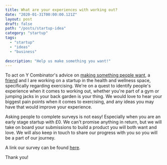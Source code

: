 ```yaml
---
title: What are your experiences with working out?
date: "2020-01-31T00:00:00.121Z"
layout: post
draft: false
path: "/posts/startup-idea"
category: "startup"
tags:
  - "startup"
  - "ideas"
  - "business"
 
description: "Help us make something you want!"
---
```


To act on Y Combinator's advice on [making something people want](https://blog.ycombinator.com/ycs-essential-startup-advice/), a [friend](https://www.linkedin.com/in/kalada-anga/) and I are working on a startup in the health and wellness space, specifically regarding exercising. We're on a quest to identify people's experience when it comes to working out, whether you're part of a gym or jumping jacks in your back garden is your thing. We would love to hear your biggest pain points when it comes to exercising, and any ideas you may have that would improve your experience.

Asking people to complete surveys is not easy! Especially when you are an early stage startup with £0. We can't promise anything in return, but we will take on board your submissions to build a product you will both want and love. We will also keep in touch to share our progress with you so you will be a part of our journey.

A link our survey can be found [here](https://forms.gle/cxqbVyWowDwfJXRUA).

Thank you!

